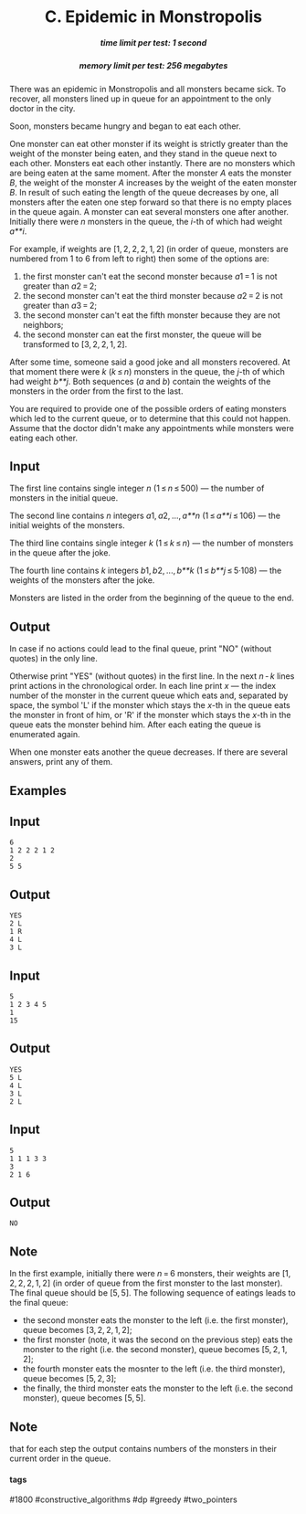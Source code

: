 <h1 style='text-align: center;'> C. Epidemic in Monstropolis</h1>

<h5 style='text-align: center;'>time limit per test: 1 second</h5>
<h5 style='text-align: center;'>memory limit per test: 256 megabytes</h5>

There was an epidemic in Monstropolis and all monsters became sick. To recover, all monsters lined up in queue for an appointment to the only doctor in the city.

Soon, monsters became hungry and began to eat each other. 

One monster can eat other monster if its weight is strictly greater than the weight of the monster being eaten, and they stand in the queue next to each other. Monsters eat each other instantly. There are no monsters which are being eaten at the same moment. After the monster *A* eats the monster *B*, the weight of the monster *A* increases by the weight of the eaten monster *B*. In result of such eating the length of the queue decreases by one, all monsters after the eaten one step forward so that there is no empty places in the queue again. A monster can eat several monsters one after another. Initially there were *n* monsters in the queue, the *i*-th of which had weight *a**i*.

For example, if weights are [1, 2, 2, 2, 1, 2] (in order of queue, monsters are numbered from 1 to 6 from left to right) then some of the options are:

1. the first monster can't eat the second monster because *a*1 = 1 is not greater than *a*2 = 2;
2. the second monster can't eat the third monster because *a*2 = 2 is not greater than *a*3 = 2;
3. the second monster can't eat the fifth monster because they are not neighbors;
4. the second monster can eat the first monster, the queue will be transformed to [3, 2, 2, 1, 2].

After some time, someone said a good joke and all monsters recovered. At that moment there were *k* (*k* ≤ *n*) monsters in the queue, the *j*-th of which had weight *b**j*. Both sequences (*a* and *b*) contain the weights of the monsters in the order from the first to the last.

You are required to provide one of the possible orders of eating monsters which led to the current queue, or to determine that this could not happen. Assume that the doctor didn't make any appointments while monsters were eating each other.

## Input

The first line contains single integer *n* (1 ≤ *n* ≤ 500) — the number of monsters in the initial queue.

The second line contains *n* integers *a*1, *a*2, ..., *a**n* (1 ≤ *a**i* ≤ 106) — the initial weights of the monsters.

The third line contains single integer *k* (1 ≤ *k* ≤ *n*) — the number of monsters in the queue after the joke. 

The fourth line contains *k* integers *b*1, *b*2, ..., *b**k* (1 ≤ *b**j* ≤ 5·108) — the weights of the monsters after the joke. 

Monsters are listed in the order from the beginning of the queue to the end.

## Output

In case if no actions could lead to the final queue, print "NO" (without quotes) in the only line. 

Otherwise print "YES" (without quotes) in the first line. In the next *n* - *k* lines print actions in the chronological order. In each line print *x* — the index number of the monster in the current queue which eats and, separated by space, the symbol 'L' if the monster which stays the *x*-th in the queue eats the monster in front of him, or 'R' if the monster which stays the *x*-th in the queue eats the monster behind him. After each eating the queue is enumerated again. 

When one monster eats another the queue decreases. If there are several answers, print any of them.

## Examples

## Input


```
6  
1 2 2 2 1 2  
2  
5 5  

```
## Output


```
YES  
2 L  
1 R  
4 L  
3 L  

```
## Input


```
5  
1 2 3 4 5  
1  
15  

```
## Output


```
YES  
5 L  
4 L  
3 L  
2 L  

```
## Input


```
5  
1 1 1 3 3  
3  
2 1 6  

```
## Output


```
NO
```
## Note

In the first example, initially there were *n* = 6 monsters, their weights are [1, 2, 2, 2, 1, 2] (in order of queue from the first monster to the last monster). The final queue should be [5, 5]. The following sequence of eatings leads to the final queue:

* the second monster eats the monster to the left (i.e. the first monster), queue becomes [3, 2, 2, 1, 2];
* the first monster (note, it was the second on the previous step) eats the monster to the right (i.e. the second monster), queue becomes [5, 2, 1, 2];
* the fourth monster eats the mosnter to the left (i.e. the third monster), queue becomes [5, 2, 3];
* the finally, the third monster eats the monster to the left (i.e. the second monster), queue becomes [5, 5].

## Note

 that for each step the output contains numbers of the monsters in their current order in the queue.



#### tags 

#1800 #constructive_algorithms #dp #greedy #two_pointers 